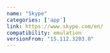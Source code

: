 ```yaml
---
name: "Skype"
categories: ['app']
link: https://www.skype.com/en/
compatibility: emulation
versionFrom: "15.112.3203.0"
---
```


